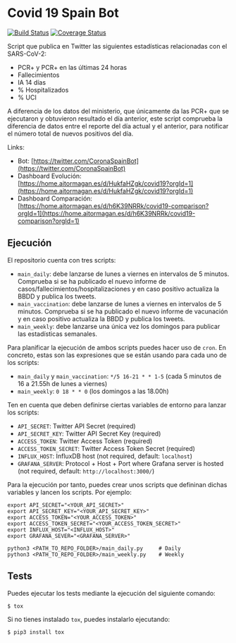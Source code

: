 # Covid 19 Spain Bot 

[![Build Status](https://github.com/aitormagan/covid19spainbot/workflows/Python%20Tests/badge.svg)](https://github.com//aitormagan/covid19spainbot/actions)
[![Coverage Status](https://coveralls.io/repos/github/aitormagan/covid19spainbot/badge.svg?branch=master)](https://coveralls.io/github/aitormagan/covid19spainbot?branch=master)

Script que publica en Twitter las siguientes estadísticas relacionadas con el SARS-CoV-2:
* PCR+ y PCR+ en las últimas 24 horas
* Fallecimientos 
* IA 14 días
* % Hospitalizados 
* % UCI

A diferencia de los datos del ministerio, que únicamente da las PCR+ que se ejecutaron y obtuvieron resultado el día 
anterior, este script comprueba la diferencia de datos entre el reporte del día actual y el anterior, para notificar el 
número total de nuevos positivos del día.

Links: 
* Bot: [https://twitter.com/CoronaSpainBot](https://twitter.com/CoronaSpainBot)
* Dashboard Evolución: [https://home.aitormagan.es/d/HukfaHZgk/covid19?orgId=1](https://home.aitormagan.es/d/HukfaHZgk/covid19?orgId=1)
* Dashboard Comparación: [https://home.aitormagan.es/d/h6K39NRRk/covid19-comparison?orgId=1](https://home.aitormagan.es/d/h6K39NRRk/covid19-comparison?orgId=1)

## Ejecución

El repositorio cuenta con tres scripts: 

* `main_daily`: debe lanzarse de lunes a viernes en intervalos de 5 minutos. Comprueba si se ha publicado el nuevo 
informe de casos/fallecimientos/hospitalizaciones y en caso positivo actualiza la BBDD y publica los tweets.
* `main_vaccination`: debe lanzarse de lunes a viernes en intervalos de 5 minutos. Comprueba si se ha publicado el nuevo 
informe de vacunación y en caso positivo actualiza la BBDD y publica los tweets.
* `main_weekly`: debe lanzarse una única vez los domingos para publicar las estadísticas semanales. 

Para planificar la ejecución de ambos scripts puedes hacer uso de `cron`. En concreto, estas son las expresiones que 
se están usando para cada uno de los scripts:

* `main_daily` y `main_vaccination`: `*/5 16-21 * * 1-5` (cada 5 minutos de 16 a 21.55h de lunes a viernes)
* `main_weekly`: `0 18 * * 0` (los domingos a las 18.00h)

Ten en cuenta que deben definirse ciertas variables de entorno para lanzar los scripts:

* `API_SECRET`: Twitter API Secret (required)
* `API_SECRET_KEY`: Twitter API Secret Key (required)
* `ACCESS_TOKEN`: Twitter Access Token (required)
* `ACCESS_TOKEN_SECRET`: Twitter Access Token Secret (required)
* `INFLUX_HOST`: InfluxDB host (not required, default: `localhost`)
* `GRAFANA_SERVER`: Protocol + Host + Port where Grafana server is hosted (not required, default: 
`http://localhost:3000/`)

Para la ejecución por tanto, puedes crear unos scripts que defininan dichas variables y lancen los scripts. Por ejemplo:

```
export API_SECRET="<YOUR_API_SECRET>"
export API_SECRET_KEY="<YOUR_API_SECRET_KEY>"
export ACCESS_TOKEN="<YOUR_ACCESS_TOKEN>"
export ACCESS_TOKEN_SECRET="<YOUR_ACCESS_TOKEN_SECRET>"
export INFLUX_HOST="<INFLUX_HOST>"
export GRAFANA_SEVER="<GRAFANA_SERVER>"

python3 <PATH_TO_REPO_FOLDER>/main_daily.py     # Daily
python3 <PATH_TO_REPO_FOLDER>/main_weekly.py    # Weekly
```

## Tests

Puedes ejecutar los tests mediante la ejecución del siguiente comando:

```sh
$ tox
```

Si no tienes instalado `tox`, puedes instalarlo ejecutando:

```sh
$ pip3 install tox
```
